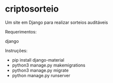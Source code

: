 # criptosorteio
Um site em Django para realizar sorteios auditáveis


Requerimentos:

django

Instruções:

- pip install django-material
- python3 manage.py makemigrations
- python3 manage.py migrate
- python manage.py runserver